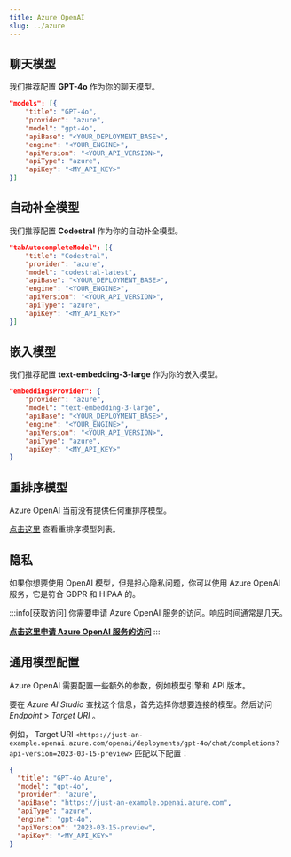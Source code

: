 ```yaml
---
title: Azure OpenAI
slug: ../azure
---
```


## 聊天模型

我们推荐配置 **GPT-4o** 作为你的聊天模型。

```json title="config.json"
"models": [{
    "title": "GPT-4o",
    "provider": "azure",
    "model": "gpt-4o",
    "apiBase": "<YOUR_DEPLOYMENT_BASE>",
    "engine": "<YOUR_ENGINE>",
    "apiVersion": "<YOUR_API_VERSION>",
    "apiType": "azure",
    "apiKey": "<MY_API_KEY>"
}]
```

## 自动补全模型

我们推荐配置 **Codestral** 作为你的自动补全模型。

```json title="config.json"
"tabAutocompleteModel": [{
    "title": "Codestral",
    "provider": "azure",
    "model": "codestral-latest",
    "apiBase": "<YOUR_DEPLOYMENT_BASE>",
    "engine": "<YOUR_ENGINE>",
    "apiVersion": "<YOUR_API_VERSION>",
    "apiType": "azure",
    "apiKey": "<MY_API_KEY>"
}]
```

## 嵌入模型

我们推荐配置 **text-embedding-3-large** 作为你的嵌入模型。

```json title="config.json"
"embeddingsProvider": {
    "provider": "azure",
    "model": "text-embedding-3-large",
    "apiBase": "<YOUR_DEPLOYMENT_BASE>",
    "engine": "<YOUR_ENGINE>",
    "apiVersion": "<YOUR_API_VERSION>",
    "apiType": "azure",
    "apiKey": "<MY_API_KEY>"
}
```

## 重排序模型

Azure OpenAI 当前没有提供任何重排序模型。

[点击这里](../../model-roles/reranking.md) 查看重排序模型列表。

## 隐私

如果你想要使用 OpenAI 模型，但是担心隐私问题，你可以使用 Azure OpenAI 服务，它是符合 GDPR 和 HIPAA 的。

:::info[获取访问]
你需要申请 Azure OpenAI 服务的访问。响应时间通常是几天。

**[点击这里申请 Azure OpenAI 服务的访问](https://azure.microsoft.com/en-us/products/ai-services/openai-service)**
:::

## 通用模型配置

Azure OpenAI 需要配置一些额外的参数，例如模型引擎和 API 版本。

要在 _Azure AI Studio_ 查找这个信息，首先选择你想要连接的模型。然后访问 _Endpoint_ > _Target URI_ 。

例如， Target URI `<https://just-an-example.openai.azure.com/openai/deployments/gpt-4o/chat/completions?api-version=2023-03-15-preview>` 匹配以下配置：

```json
{
  "title": "GPT-4o Azure",
  "model": "gpt-4o",
  "provider": "azure",
  "apiBase": "https://just-an-example.openai.azure.com",
  "apiType": "azure",
  "engine": "gpt-4o",
  "apiVersion": "2023-03-15-preview",
  "apiKey": "<MY_API_KEY>"
}
```
